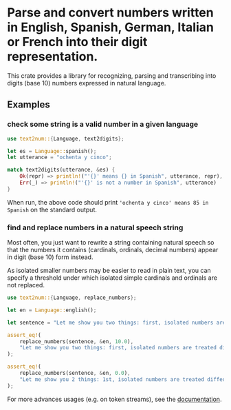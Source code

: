 # Parse and convert numbers written in English, Spanish, German, Italian or French into their digit representation.

This crate provides a library for recognizing, parsing and transcribing into digits (base 10) numbers expressed in natural language.

## Examples

### check some string is a valid number in a given language

```rust
use text2num::{Language, text2digits};

let es = Language::spanish();
let utterance = "ochenta y cinco";

match text2digits(utterance, &es) {
    Ok(repr) => println!("'{}' means {} in Spanish", utterance, repr),
    Err(_) => println!("'{}' is not a number in Spanish", utterance)
}
```

When run, the above code should print `'ochenta y cinco' means 85 in Spanish` on the standard output.

### find and replace numbers in a natural speech string

Most often, you just want to rewrite a string containing natural speech so that the numbers it contains (cardinals,
ordinals, decimal numbers) appear in digit (base 10) form instead.

As isolated smaller numbers may be easier to read in plain text, you can specify a threshold under which isolated simple cardinals and ordinals are
not replaced.

```rust
use text2num::{Language, replace_numbers};

let en = Language::english();

let sentence = "Let me show you two things: first, isolated numbers are treated differently than groups like one, two, three. And then, that decimal numbers like three point one four one five are well understood.";

assert_eq!(
    replace_numbers(sentence, &en, 10.0),
    "Let me show you two things: first, isolated numbers are treated differently than groups like 1, 2, 3. And then, that decimal numbers like 3.1415 are well understood."
);

assert_eq!(
    replace_numbers(sentence, &en, 0.0),
    "Let me show you 2 things: 1st, isolated numbers are treated differently than groups like 1, 2, 3. And then, that decimal numbers like 3.1415 are well understood."
);
```

For more advances usages (e.g. on token streams), see the [documentation](https://docs.rs/text2num/latest/text2num).
